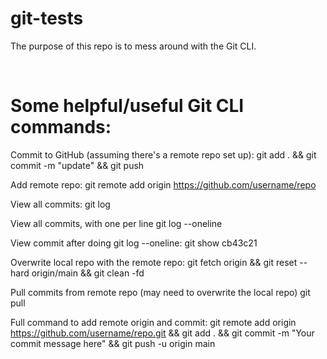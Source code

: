 # git-tests
The purpose of this repo is to mess around with the Git CLI.

<br>

# Some helpful/useful Git CLI commands:
Commit to GitHub (assuming there's a remote repo set up):
git add . && git commit -m "update" && git push

Add remote repo:
git remote add origin https://github.com/username/repo

View all commits:
git log 

View all commits, with one per line
git log --oneline

View commit after doing git log --oneline:
git show cb43c21


Overwrite local repo with the remote repo:
git fetch origin && git reset --hard origin/main && git clean -fd 

Pull commits from remote repo (may need to overwrite the local repo)
git pull

Full command to add remote origin and commit:
git remote add origin https://github.com/username/repo.git && git add . && git commit -m "Your commit message here" && git push -u origin main

